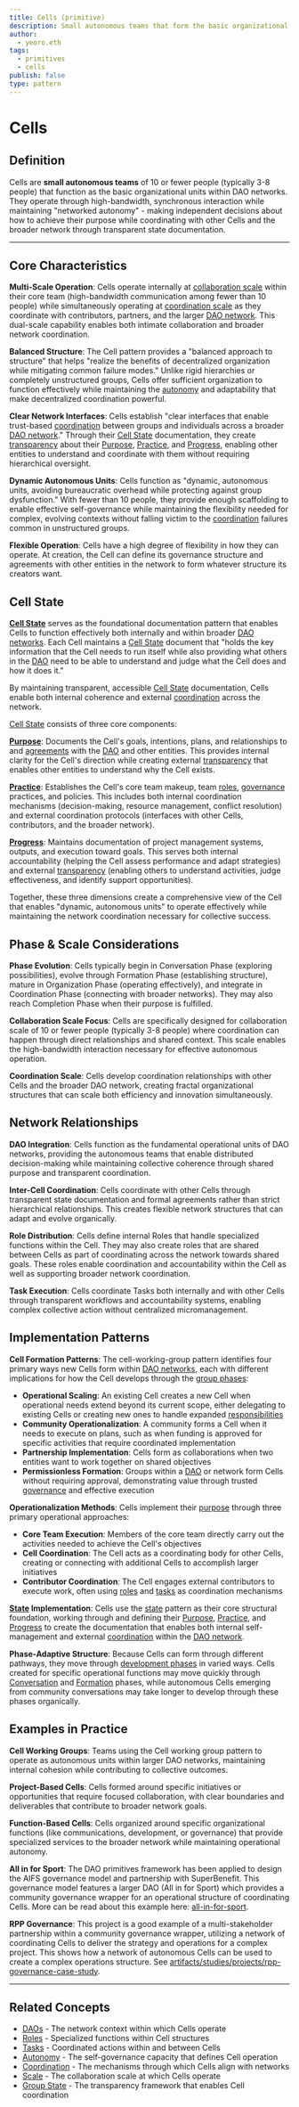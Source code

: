 ```yaml
---
title: Cells (primitive)
description: Small autonomous teams that form the basic organizational units in DAO networks
author:
  - yeoro.eth
tags:
  - primitives
  - cells
publish: false
type: pattern
---
```


# Cells

## Definition

Cells are **small autonomous teams** of 10 or fewer people (typically 3-8 people) that function as the basic organizational units within DAO networks. They operate through high-bandwidth, synchronous interaction while maintaining "networked autonomy" - making independent decisions about how to achieve their purpose while coordinating with other Cells and the broader network through transparent state documentation.

---

## Core Characteristics

**Multi-Scale Operation**: Cells operate internally at [collaboration scale](/artifacts/guides/dao-primitives-framework/group-scale/collaboration-scale.md) within their core team (high-bandwidth communication among fewer than 10 people) while simultaneously operating at [coordination scale](/artifacts/guides/dao-primitives-framework/group-scale/coordination-scale.md) as they coordinate with contributors, partners, and the larger [DAO network](/artifacts/guides/dao-primitives-framework/group-primitives/daos.md). This dual-scale capability enables both intimate collaboration and broader network coordination.

**Balanced Structure**: The Cell pattern provides a "balanced approach to structure" that helps "realize the benefits of decentralized organization while mitigating common failure modes." Unlike rigid hierarchies or completely unstructured groups, Cells offer sufficient organization to function effectively while maintaining the [autonomy](/tags/autonomy.md) and adaptability that make decentralized coordination powerful.

**Clear Network Interfaces**: Cells establish "clear interfaces that enable trust-based [coordination](/tags/coordination.md) between groups and individuals across a broader [DAO network](/artifacts/guides/dao-primitives-framework/group-primitives/daos.md)." Through their [Cell State](/artifacts/guides/dao-primitives-framework/group-state.md) documentation, they create [transparency](/tags/transparency.md) about their [Purpose](/tags/purpose.md), [Practice](/tags/practices.md), and [Progress](/tags/progress.md), enabling other entities to understand and coordinate with them without requiring hierarchical oversight.

**Dynamic Autonomous Units**: Cells function as "dynamic, autonomous units, avoiding bureaucratic overhead while protecting against group dysfunction." With fewer than 10 people, they provide enough scaffolding to enable effective self-governance while maintaining the flexibility needed for complex, evolving contexts without falling victim to the [coordination](/tags/coordination.md) failures common in unstructured groups.

**Flexible Operation**: Cells have a high degree of flexibility in how they can operate. At creation, the Cell can define its governance structure and agreements with other entities in the network to form whatever structure its creators want.

## Cell State

**[Cell State](/artifacts/guides/dao-primitives-framework/group-state.md)** serves as the foundational documentation pattern that enables Cells to function effectively both internally and within broader [DAO networks](/artifacts/guides/dao-primitives-framework/group-primitives/daos.md). Each Cell maintains a [Cell State](/artifacts/guides/dao-primitives-framework/group-state.md) document that "holds the key information that the Cell needs to run itself while also providing what others in the [DAO](/artifacts/guides/dao-primitives-framework/group-primitives/daos.md) need to be able to understand and judge what the Cell does and how it does it."

By maintaining transparent, accessible [Cell State](/artifacts/guides/dao-primitives-framework/group-state.md) documentation, Cells enable both internal coherence and external [coordination](/tags/coordination.md) across the network.

[Cell State](/artifacts/guides/dao-primitives-framework/group-state.md) consists of three core components:

**[Purpose](/tags/purpose.md)**: Documents the Cell's goals, intentions, plans, and relationships to and [agreements](/tags/agreements.md) with the [DAO](/artifacts/guides/dao-primitives-framework/group-primitives/daos.md) and other entities. This provides internal clarity for the Cell's direction while creating external [transparency](/tags/transparency.md) that enables other entities to understand why the Cell exists.

**[Practice](/tags/practices.md)**: Establishes the Cell's core team makeup, team [roles](/artifacts/guides/dao-primitives-framework/group-primitives/roles.md), [governance](/tags/governance.md) practices, and policies. This includes both internal coordination mechanisms (decision-making, resource management, conflict resolution) and external coordination protocols (interfaces with other Cells, contributors, and the broader network).

**[Progress](/tags/progress.md)**: Maintains documentation of project management systems, outputs, and execution toward goals. This serves both internal accountability (helping the Cell assess performance and adapt strategies) and external [transparency](/tags/transparency.md) (enabling others to understand activities, judge effectiveness, and identify support opportunities).

Together, these three dimensions create a comprehensive view of the Cell that enables "dynamic, autonomous units" to operate effectively while maintaining the network coordination necessary for collective success.

## Phase & Scale Considerations

**Phase Evolution**: Cells typically begin in Conversation Phase (exploring possibilities), evolve through Formation Phase (establishing structure), mature in Organization Phase (operating effectively), and integrate in Coordination Phase (connecting with broader networks). They may also reach Completion Phase when their purpose is fulfilled.

**Collaboration Scale Focus**: Cells are specifically designed for collaboration scale of 10 or fewer people (typically 3-8 people) where coordination can happen through direct relationships and shared context. This scale enables the high-bandwidth interaction necessary for effective autonomous operation.

**Coordination Scale**: Cells develop coordination relationships with other Cells and the broader DAO network, creating fractal organizational structures that can scale both efficiency and innovation simultaneously.

## Network Relationships

**DAO Integration**: Cells function as the fundamental operational units of DAO networks, providing the autonomous teams that enable distributed decision-making while maintaining collective coherence through shared purpose and transparent coordination.

**Inter-Cell Coordination**: Cells coordinate with other Cells through transparent state documentation and formal agreements rather than strict hierarchical relationships. This creates flexible network structures that can adapt and evolve organically.

**Role Distribution**: Cells define internal Roles that handle specialized functions within the Cell. They may also create roles that are shared between Cells as part of coordinating across the network towards shared goals. These roles enable coordination and accountability within the Cell as well as supporting broader network coordination.

**Task Execution**: Cells coordinate Tasks both internally and with other Cells through transparent workflows and accountability systems, enabling complex collective action without centralized micromanagement.

## Implementation Patterns

**Cell Formation Patterns**: The cell-working-group pattern identifies four primary ways new Cells form within [DAO networks](/artifacts/guides/dao-primitives-framework/group-primitives/daos.md), each with different implications for how the Cell develops through the [group phases](/artifacts/guides/dao-primitives-framework/group-phase/group-phase.md):

- **Operational Scaling**: An existing Cell creates a new Cell when operational needs extend beyond its current scope, either delegating to existing Cells or creating new ones to handle expanded [responsibilities](/tags/responsibilities.md)
- **Community Operationalization**: A community forms a Cell when it needs to execute on plans, such as when funding is approved for specific activities that require coordinated implementation
- **Partnership Implementation**: Cells form as collaborations when two entities want to work together on shared objectives
- **Permissionless Formation**: Groups within a [DAO](/artifacts/guides/dao-primitives-framework/group-primitives/daos.md) or network form Cells without requiring approval, demonstrating value through trusted [governance](/tags/governance.md) and effective execution

**Operationalization Methods**: Cells implement their [purpose](/tags/purpose.md) through three primary operational approaches:

- **Core Team Execution**: Members of the core team directly carry out the activities needed to achieve the Cell's objectives
- **Cell Coordination**: The Cell acts as a coordinating body for other Cells, creating or connecting with additional Cells to accomplish larger initiatives
- **Contributor Coordination**: The Cell engages external contributors to execute work, often using [roles](/artifacts/guides/dao-primitives-framework/group-primitives/roles.md) and [tasks](/artifacts/guides/dao-primitives-framework/group-primitives/tasks.md) as coordination mechanisms

**[State](/artifacts/guides/dao-primitives-framework/group-state.md) Implementation**: Cells use the [state](/artifacts/guides/dao-primitives-framework/group-state.md) pattern as their core structural foundation, working through and defining their [Purpose](/tags/purpose.md), [Practice](/tags/practices.md), and [Progress](/tags/progress.md) to create the documentation that enables both internal self-management and external [coordination](/tags/coordination.md) within the [DAO network](/artifacts/guides/dao-primitives-framework/group-primitives/daos.md).

**Phase-Adaptive Structure**: Because Cells can form through different pathways, they move through [development phases](/artifacts/guides/dao-primitives-framework/group-phase/group-phase.md) in varied ways. Cells created for specific operational functions may move quickly through [Conversation](/artifacts/guides/dao-primitives-framework/group-phase/conversation-phase.md) and [Formation](/artifacts/guides/dao-primitives-framework/group-phase/formation-phase.md) phases, while autonomous Cells emerging from community conversations may take longer to develop through these phases organically.

## Examples in Practice

**Cell Working Groups**: Teams using the Cell working group pattern to operate as autonomous units within larger DAO networks, maintaining internal cohesion while contributing to collective outcomes.

**Project-Based Cells**: Cells formed around specific initiatives or opportunities that require focused collaboration, with clear boundaries and deliverables that contribute to broader network goals.

**Function-Based Cells**: Cells organized around specific organizational functions (like communications, development, or governance) that provide specialized services to the broader network while maintaining operational autonomy.

**All in for Sport**: The DAO primitives framework has been applied to design the AIFS governance model and partnership with SuperBenefit. This governance model features a larger DAO (All in for Sport) which provides a community governance wrapper for an operational structure of coordinating Cells. More can be read about this example here: [all-in-for-sport](/notes/rpp/rpp-experiments/all-in-for-sport/all-in-for-sport.md).

**RPP Governance**: This project is a good example of a multi-stakeholder partnership within a community governance wrapper, utilizing a network of coordinating Cells to deliver the strategy and operations for a complex project. This shows how a network of autonomous Cells can be used to create a complex operations structure. See [artifacts/studies/projects/rpp-governance-case-study](/artifacts/studies/projects/rpp-governance-case-study.md).

---

## Related Concepts

- [DAOs](/artifacts/guides/dao-primitives-framework/group-primitives/daos.md) - The network context within which Cells operate
- [Roles](/artifacts/guides/dao-primitives-framework/group-primitives/roles.md) - Specialized functions within Cell structures
- [Tasks](/artifacts/guides/dao-primitives-framework/group-primitives/tasks.md) - Coordinated actions within and between Cells
- [Autonomy](/tags/autonomy.md) - The self-governance capacity that defines Cell operation
- [Coordination](/tags/coordination.md) - The mechanisms through which Cells align with networks
- [Scale](/tags/scale.md) - The collaboration scale at which Cells operate
- [Group State](/artifacts/guides/dao-primitives-framework/group-state.md) - The transparency framework that enables Cell coordination